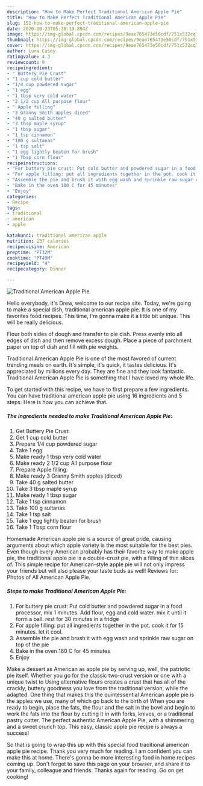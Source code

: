 ```yaml
---
description: "How to Make Perfect Traditional American Apple Pie"
title: "How to Make Perfect Traditional American Apple Pie"
slug: 152-how-to-make-perfect-traditional-american-apple-pie
date: 2020-10-23T05:38:19.894Z
image: https://img-global.cpcdn.com/recipes/9eae765473e50cdf/751x532cq70/traditional-american-apple-pie-recipe-main-photo.jpg
thumbnail: https://img-global.cpcdn.com/recipes/9eae765473e50cdf/751x532cq70/traditional-american-apple-pie-recipe-main-photo.jpg
cover: https://img-global.cpcdn.com/recipes/9eae765473e50cdf/751x532cq70/traditional-american-apple-pie-recipe-main-photo.jpg
author: Lura Casey
ratingvalue: 4.3
reviewcount: 9
recipeingredient:
- " Buttery Pie Crust"
- "1 cup cold butter"
- "1/4 cup powdered sugar"
- "1 egg"
- "1 tbsp very cold water"
- "2 1/2 cup All purpose flour"
- " Apple filling"
- "3 Granny Smith apples diced"
- "40 g salted butter"
- "3 tbsp maple syrup"
- "1 tbsp sugar"
- "1 tsp cinnamon"
- "100 g sultanas"
- "1 tsp salt"
- "1 egg lightly beaten for brush"
- "1 Tbsp corn flour"
recipeinstructions:
- "For buttery pie crust: Put cold butter and powdered sugar in a food processor, mix 1 minutes. Add flour, egg and cold water. mix it until it form a ball. rest for 30 minutes in a fridge"
- "For apple filling: put all ingredients together in the pot. cook it for 15 minutes. let it cool."
- "Assemble the pie and brush it with egg wash and sprinkle raw sugar on top of the pie"
- "Bake in the oven 180 C for 45 minutes"
- "Enjoy"
categories:
- Recipe
tags:
- traditional
- american
- apple

katakunci: traditional american apple 
nutrition: 237 calories
recipecuisine: American
preptime: "PT32M"
cooktime: "PT49M"
recipeyield: "4"
recipecategory: Dinner

---
```



![Traditional American Apple Pie](https://img-global.cpcdn.com/recipes/9eae765473e50cdf/751x532cq70/traditional-american-apple-pie-recipe-main-photo.jpg)

Hello everybody, it's Drew, welcome to our recipe site. Today, we're going to make a special dish, traditional american apple pie. It is one of my favorites food recipes. This time, I'm gonna make it a little bit unique. This will be really delicious.

Flour both sides of dough and transfer to pie dish. Press evenly into all edges of dish and then remove excess dough. Place a piece of parchment paper on top of dish and fill with pie weights.

Traditional American Apple Pie is one of the most favored of current trending meals on earth. It's simple, it's quick, it tastes delicious. It's appreciated by millions every day. They are fine and they look fantastic. Traditional American Apple Pie is something that I have loved my whole life.


To get started with this recipe, we have to first prepare a few ingredients. You can have traditional american apple pie using 16 ingredients and 5 steps. Here is how you can achieve that.

<!--inarticleads1-->

##### The ingredients needed to make Traditional American Apple Pie:

1. Get  Buttery Pie Crust:
1. Get 1 cup cold butter
1. Prepare 1/4 cup powdered sugar
1. Take 1 egg
1. Make ready 1 tbsp very cold water
1. Make ready 2 1/2 cup All purpose flour
1. Prepare  Apple filling:
1. Make ready 3 Granny Smith apples (diced)
1. Take 40 g salted butter
1. Take 3 tbsp maple syrup
1. Make ready 1 tbsp sugar
1. Take 1 tsp cinnamon
1. Take 100 g sultanas
1. Take 1 tsp salt
1. Take 1 egg lightly beaten for brush
1. Take 1 Tbsp corn flour


Homemade American apple pie is a source of great pride, causing arguments about which apple variety is the most suitable for the best pies. Even though every American probably has their favorite way to make apple pie, the traditional apple pie is a double-crust pie, with a filling of thin slices of. This simple recipe for American-style apple pie will not only impress your friends but will also please your taste buds as well! Reviews for: Photos of All American Apple Pie. 

<!--inarticleads2-->

##### Steps to make Traditional American Apple Pie:

1. For buttery pie crust: Put cold butter and powdered sugar in a food processor, mix 1 minutes. Add flour, egg and cold water. mix it until it form a ball. rest for 30 minutes in a fridge
1. For apple filling: put all ingredients together in the pot. cook it for 15 minutes. let it cool.
1. Assemble the pie and brush it with egg wash and sprinkle raw sugar on top of the pie
1. Bake in the oven 180 C for 45 minutes
1. Enjoy


Make a dessert as American as apple pie by serving up, well, the patriotic pie itself. Whether you go for the classic two-crust version or one with a unique twist to Using alternative flours creates a crust that has all of the crackly, buttery goodness you love from the traditional version, while the adapted. One thing that makes this the quintessential American apple pie is the apples we use, many of which go back to the birth of When you are ready to begin, place the fats, the flour and the salt in the bowl and begin to work the fats into the flour by cutting it in with forks, knives, or a traditional pastry cutter. The perfect authentic American Apple Pie, with a shimmering and a sweet crunch top. This easy, classic apple pie recipe is always a success! 

So that is going to wrap this up with this special food traditional american apple pie recipe. Thank you very much for reading. I am confident you can make this at home. There's gonna be more interesting food in home recipes coming up. Don't forget to save this page on your browser, and share it to your family, colleague and friends. Thanks again for reading. Go on get cooking!
